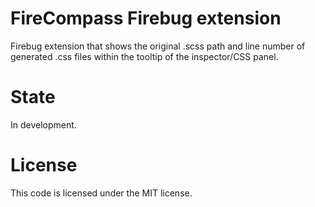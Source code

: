 # FireCompass Firebug extension

Firebug extension that shows the original .scss path and line number of generated .css files within the tooltip of the inspector/CSS panel. 

# State

In development.

# License 

This code is licensed under the MIT license.

